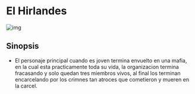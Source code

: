 # El Hirlandes
![img](https://encrypted-tbn0.gstatic.com/images?q=tbn:ANd9GcSa_W41KvyvK_j300jp54EchjR9z_85juJf-w&usqp=CAU)
## Sinopsis
 - El personaje principal cuando es joven termina envuelto en una mafia, en la cual esta practicamente toda su vida, la organizacion termina fracasando y solo quedan tres miembros vivos, al final los terminan encarcelando por los crimnes tan atroces que cometieron y mueren en la carcel.